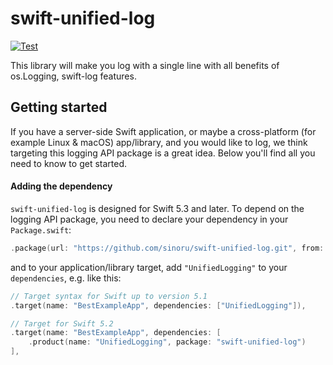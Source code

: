 # swift-unified-log

[![Test](https://github.com/sinoru/swift-unified-log/actions/workflows/test.yml/badge.svg)](https://github.com/sinoru/swift-unified-log/actions/workflows/test.yml)

This library will make you log with a single line with all benefits of os.Logging, swift-log features.

## Getting started

If you have a server-side Swift application, or maybe a cross-platform (for example Linux & macOS) app/library, and you would like to log, we think targeting this logging API package is a great idea. Below you'll find all you need to know to get started.

#### Adding the dependency

`swift-unified-log` is designed for Swift 5.3 and later. To depend on the logging API package, you need to declare your dependency in your `Package.swift`:

```swift
.package(url: "https://github.com/sinoru/swift-unified-log.git", from: "1.0.0"),
```

and to your application/library target, add `"UnifiedLogging"` to your `dependencies`, e.g. like this:

```swift
// Target syntax for Swift up to version 5.1
.target(name: "BestExampleApp", dependencies: ["UnifiedLogging"]),

// Target for Swift 5.2
.target(name: "BestExampleApp", dependencies: [
    .product(name: "UnifiedLogging", package: "swift-unified-log")
],
```

